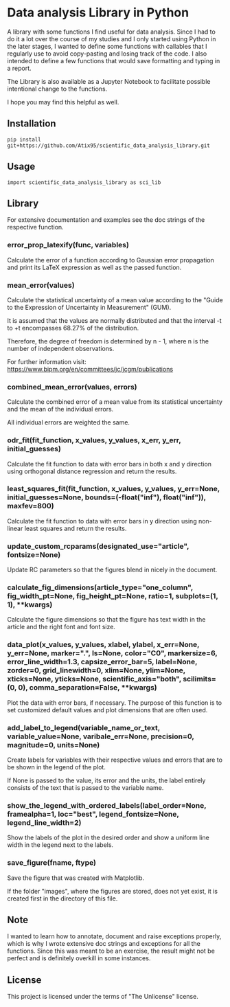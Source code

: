 # Data analysis Library in Python

A library with some functions I find useful for data analysis. Since I had to do it
a lot over the course of my studies and I only started using Python in the later
stages, I wanted to define some functions with callables that I regularly use to
avoid copy-pasting and losing track of the code. I also intended to define a few
functions that would save formatting and typing in a report.

The Library is also available as a Jupyter Notebook to facilitate possible
intentional change to the functions.

I hope you may find this helpful as well.

## Installation

    pip install git+https://github.com/Atix95/scientific_data_analysis_library.git

## Usage

    import scientific_data_analysis_library as sci_lib

## Library

For extensive documentation and examples see the doc strings of the respective
function.

### error_prop_latexify(func, variables)

Calculate the error of a function according to Gaussian error propagation and print
its LaTeX expression as well as the passed function.

### mean_error(values)

Calculate the statistical uncertainty of a mean value according to the "Guide to the
Expression of Uncertainty in Measurement" (GUM).

It is assumed that the values are normally distributed and that the interval -t to
+t encompasses 68.27% of the distribution.

Therefore, the degree of freedom is determined by n - 1, where n is the number of
independent observations.

For further information visit:
<https://www.bipm.org/en/committees/jc/jcgm/publications>

### combined_mean_error(values, errors)

Calculate the combined error of a mean value from its statistical uncertainty and
the mean of the individual errors.

All individual errors are weighted the same.

### odr_fit(fit_function, x_values, y_values, x_err, y_err, initial_guesses)

Calculate the fit function to data with error bars in both x and y direction using
orthogonal distance regression and return the results.

### least_squares_fit(fit_function, x_values, y_values, y_err=None, initial_guesses=None, bounds=(-float("inf"), float("inf")), maxfev=800)

Calculate the fit function to data with error bars in y direction using non-linear
least squares and return the results.

### update_custom_rcparams(designated_use="article", fontsize=None)

Update RC parameters so that the figures blend in nicely in the document.

### calculate_fig_dimensions(article_type="one_column", fig_width_pt=None, fig_height_pt=None, ratio=1, subplots=(1, 1), **kwargs)

Calculate the figure dimensions so that the figure has text width in the article and
the right font and font size.

### data_plot(x_values, y_values, xlabel, ylabel, x_err=None, y_err=None, marker=".", ls=None, color="C0", markersize=6, error_line_width=1.3, capsize_error_bar=5, label=None, zorder=0, grid_linewidth=0, xlim=None, ylim=None, xticks=None, yticks=None, scientific_axis="both", scilimits=(0, 0), comma_separation=False, **kwargs)

Plot the data with error bars, if necessary. The purpose of this function is to set
customized default values and plot dimensions that are often used.

### add_label_to_legend(variable_name_or_text, variable_value=None, varibale_err=None, precision=0, magnitude=0, units=None)

Create labels for variables with their respective values and errors that are to be
shown in the legend of the plot.

If None is passed to the value, its error and the units, the label entirely
consists of the text that is passed to the variable name.

### show_the_legend_with_ordered_labels(label_order=None, framealpha=1, loc="best", legend_fontsize=None, legend_line_width=2)

Show the labels of the plot in the desired order and show a uniform line width in
the legend next to the labels.

### save_figure(fname, ftype)

Save the figure that was created with Matplotlib.

If the folder "images", where the figures are stored, does not yet exist, it is
created first in the directory of this file.

## Note

I wanted to learn how to annotate, document and raise exceptions properly, which is
why I wrote extensive doc strings and exceptions for all the functions. Since this
was meant to be an exercise, the result might not be perfect and is definitely
overkill in some instances.

## License

This project is licensed under the terms of "The Unlicense" license.
